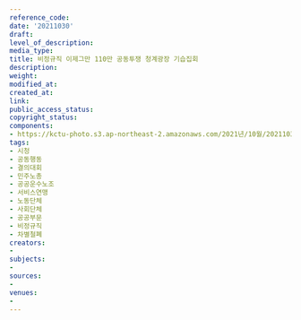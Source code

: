 ```yaml
---
reference_code: 
date: '20211030'
draft: 
level_of_description: 
media_type: 
title: 비정규직 이제그만 110만 공동투쟁 청계광장 기습집회
description: 
weight: 
modified_at: 
created_at: 
link: 
public_access_status: 
copyright_status: 
components:
- https://kctu-photo.s3.ap-northeast-2.amazonaws.com/2021년/10월/20211030-비정규직+이제그만+110만+공동투쟁+청계광장+기습집회_시청_공동행동_결의대회_민주노총_공공운수노조_서비스연맹_노동단체_사회단체_공공부문_비정규직_차별철폐/404395_63455_2734.jpg
tags:
- 시청
- 공동행동
- 결의대회
- 민주노총
- 공공운수노조
- 서비스연맹
- 노동단체
- 사회단체
- 공공부문
- 비정규직
- 차별철폐
creators:
- 
subjects:
- 
sources:
- 
venues:
- 
---
```

